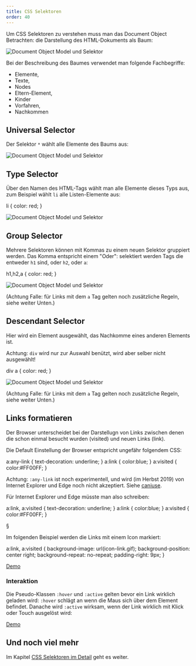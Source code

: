 ```yaml
---
title: CSS Selektoren
order: 40
---
```


Um CSS Selektoren zu verstehen muss man das Document Object Betrachten:
die Darstellung des HTML-Dokuments als Baum:

![Document Object Model und Selektor](/images/css/html-und-dom.png)

Bei der Beschreibung des Baumes verwendet man folgende Fachbegriffe:

* Elemente, 
* Texte, 
* Nodes
* Eltern-Element, 
* Kinder
* Vorfahren, 
* Nachkommen

Universal Selector
-------

Der Selektor `*` wählt alle Elemente des Baums aus:

![Document Object Model und Selektor](/images/css/selector-universal.png)

Type Selector 
---------

Über den Namen des HTML-Tags wählt man alle Elemente dieses Typs aus,
zum Beispiel wählt `li`  alle Listen-Elemente aus:

<css>
  li { color: red; }
</css>


![Document Object Model und Selektor](/images/css/selector-type.png)


Group Selector
---------

Mehrere Selektoren können mit Kommas zu einem neuen Selektor gruppiert werden.
Das Komma entspricht einem "Oder": selektiert werden Tags die entweder `h1` sind,
oder `h2`, oder `a`:


<css>
  h1,h2,a { color: red; }
</css>


![Document Object Model und Selektor](/images/css/selector-group.png)

(Achtung Falle: für Links mit dem `a` Tag gelten noch zusätzliche Regeln,
siehe weiter Unten.)


Descendant Selector
---------

Hier wird ein Element ausgewählt, das Nachkomme eines anderen Elements ist.

Achtung: `div` wird nur zur Auswahl benützt, wird aber selber nicht ausgewählt!

<css>
  div a { color: red; }
</css>


![Document Object Model und Selektor](/images/css/selector-desc.png)

(Achtung Falle: für Links mit dem `a` Tag gelten noch zusätzliche Regeln,
siehe weiter Unten.)


Links formatieren
--------------

Der Browser unterscheidet bei der Darstellugn von Links zwischen denen  die schon einmal besucht wurden (visited) und neuen Links (link).

Die Default Einstellung der Browser entspricht ungefähr folgendem CSS:

<css>
  a:any-link { text-decoration: underline; }
  a:link    { color:blue; }
  a:visited { color:#FF00FF; }
</css>

Achtung: `:any-link` ist noch experimentell, und wird (im Herbst 2019) von
Internet Explorer und Edge noch nicht akzeptiert. Siehe [caniuse](https://caniuse.com/#search=%3Aany-link).

Für Internet Explorer und Edge müsste man also schreiben:


<css>
  a:link, a:visited { text-decoration: underline; }
  a:link    { color:blue; }
  a:visited { color:#FF00FF; }
</css>


§

Im folgenden Beispiel werden die Links mit einem Icon markiert:

<css>
  a:link, a:visited {
     background-image:    url(icon-link.gif);
     background-position: center right;
     background-repeat:   no-repeat;
     padding-right:       9px;
  }
</css>

[Demo](/images/css/link-icon.html)


### Interaktion

Die Pseudo-Klassen `:hover` und `:active` gelten  bevor ein Link wirklich geladen wird:
`:hover` schlägt an wenn die Maus sich über dem Element befindet. Danache 
wird `:active` wirksam, wenn der Link wirklich mit Klick oder Touch ausgelöst wird:


[Demo](/images/css/hover-active.html)


Und noch viel mehr
-----------

Im Kapitel [CSS Selektoren im Detail](/css-layout/selektoren/) geht es weiter.
